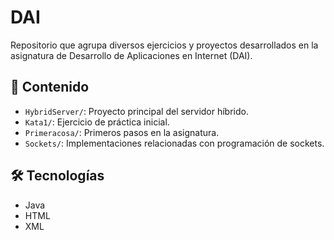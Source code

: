 # DAI

Repositorio que agrupa diversos ejercicios y proyectos desarrollados en la asignatura de Desarrollo de Aplicaciones en Internet (DAI).

## 📌 Contenido

- `HybridServer/`: Proyecto principal del servidor híbrido.
- `Kata1/`: Ejercicio de práctica inicial.
- `Primeracosa/`: Primeros pasos en la asignatura.
- `Sockets/`: Implementaciones relacionadas con programación de sockets.

## 🛠️ Tecnologías

- Java
- HTML
- XML
